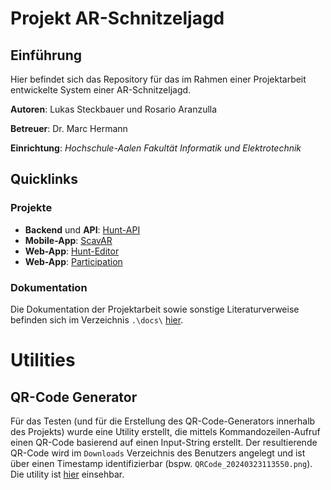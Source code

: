 # Projekt AR-Schnitzeljagd

## Einführung

Hier befindet sich das Repository für das im Rahmen einer Projektarbeit entwickelte System einer AR-Schnitzeljagd.

**Autoren**: Lukas Steckbauer und Rosario Aranzulla

**Betreuer**: Dr. Marc Hermann

**Einrichtung**: _Hochschule-Aalen Fakultät Informatik und Elektrotechnik_

## Quicklinks

### Projekte

- **Backend** und **API**: [Hunt-API](src/be-hunt-api/README.md)
- **Mobile-App**: [ScavAR](src/ScavAR/README.md)
- **Web-App**: [Hunt-Editor](src/ScavengerHuntEditor-Frontend/README.md)
- **Web-App**: [Participation](src/fe-hunt-participation/README.md)

### Dokumentation

Die Dokumentation der Projektarbeit sowie sonstige Literaturverweise befinden sich im Verzeichnis `.\docs\` [hier](docs/dokumentation-projektarbeit/INDEX.tex).

# Utilities

## QR-Code Generator

Für das Testen (und für die Erstellung des QR-Code-Generators innerhalb des Projekts) wurde eine Utility erstellt, die mittels Kommandozeilen-Aufruf einen QR-Code basierend auf einen Input-String erstellt. Der resultierende QR-Code wird im `Downloads` Verzeichnis des Benutzers angelegt und ist über einen Timestamp identifizierbar (bspw. `QRCode_20240323113550.png`). Die utility ist [hier](utils/qrcode-generator/) einsehbar.
